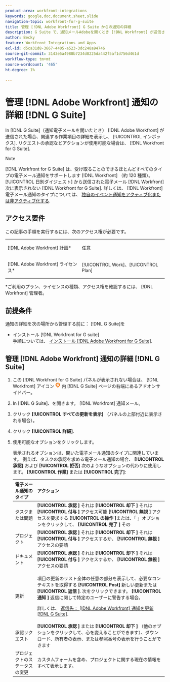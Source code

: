 ```yaml
---
product-area: workfront-integrations
keywords: google,doc,document,sheet,slide
navigation-topic: workfront-for-g-suite
title: 管理 [!DNL Adobe Workfront] G Suite からの通知の詳細
description: G Suite で、通知メールAdobeを開くとき [!DNL Workfront] が送信された場合は、関連する作業項目の詳細を表示し、インボックスから離れることなく返信できます。 リクエストの承認などアクションが使用可能な場合は、Workfront for G Suite から直接これらのアクションを実行できます。
author: Becky
feature: Workfront Integrations and Apps
exl-id: d5ca31d8-3667-4405-a523-3dc248a94746
source-git-commit: 3143e5a4988b7234d8225da442f5af1d756d461d
workflow-type: tm+mt
source-wordcount: '465'
ht-degree: 1%

---
```


# 管理 [!DNL Adobe Workfront] 通知の詳細 [!DNL G Suite]

In [!DNL G Suite]（通知電子メールを開いたとき） [!DNL Adobe Workfront] が送信された場合、関連する作業項目の詳細を表示し、 [!UICONTROL インボックス]. リクエストの承認などアクションが使用可能な場合は、 [!DNL Workfront for G Suite].

>[!NOTE]
>
> [!DNL Workfront for G Suite] は、受け取ることのできるほとんどすべてのタイプの電子メール通知をサポートします [!DNL Workfront] （約 120 種類）。 [!UICONTROL 日別ダイジェスト] から送信された電子メール [!DNL Workfront] 次に表示されない [!DNL Workfront for G Suite]. 詳しくは、 [!DNL Workfront] 電子メール通知のタイプについては、 [独自のイベント通知をアクティブ化または非アクティブ化する](../../workfront-basics/using-notifications/activate-or-deactivate-your-own-event-notifications.md).

## アクセス要件

この記事の手順を実行するには、次のアクセス権が必要です。

<table style="table-layout:auto"> 
 <col> 
 <col> 
 <tbody> 
  <tr> 
   <td role="rowheader">[!DNL Adobe Workfront] 計画*</td> 
   <td> <p>任意</p> </td> 
  </tr> 
  <tr> 
   <td role="rowheader">[!DNL Adobe Workfront] ライセンス*</td> 
   <td> <p>[!UICONTROL Work]、[!UICONTROL Plan]</p> </td> 
  </tr> 
  </tbody> 
</table>

&#42;ご利用のプラン、ライセンスの種類、アクセス権を確認するには、 [!DNL Workfront] 管理者。

## 前提条件

通知の詳細を次の場所から管理する前に： [!DNL G Suite]を

* インストール [!DNL Workfront for G suite]\
   手順については、 [インストール [!DNL Adobe Workfront for G Suite]](../../workfront-integrations-and-apps/workfront-for-g-suite/install-workfront-for-gsuite.md).

## 管理 [!DNL Adobe Workfront] 通知の詳細 [!DNL G Suite]

1. この [!DNL Workfront for G Suite] パネルが表示されない場合は、 [!DNL Workfront] アイコン ![](assets/wf-lion-icon.png) 内 [!DNL G Suite] ページの右端にあるアドオンサイドバー。
1. In [!DNL G Suite]、を開きます。 [!DNL Workfront] 通知メール。
1. クリック **[!UICONTROL すべての更新を表示]** （パネルの上部付近に表示される場合）。
1. クリック **[!UICONTROL 詳細]**.
1. 使用可能なオプションをクリックします。

   表示されるオプションは、開いた電子メール通知のタイプに関連しています。 例えば、タスクの承認を求める電子メール通知の場合、 **[!UICONTROL 承認]** および **[!UICONTROL 拒否]** 次のようなオプションの代わりに使用します。 **[!UICONTROL 作業]** または **[!UICONTROL 完了]**:

   <table style="table-layout:auto"> 
    <col> 
    <col> 
    <thead> 
     <tr> 
      <th>電子メール通知のタイプ</th> 
      <th>アクション</th> 
     </tr> 
    </thead> 
    <tbody> 
     <tr> 
      <td>タスクまたは問題</td> 
      <td><strong>[!UICONTROL 承認 ]</strong> それは <strong>[!UICONTROL 却下 ]</strong> それは <strong>[!UICONTROL 付与 ]</strong> アクセス可能 <strong>[!UICONTROL 無視 ]</strong> アクセスを要求する <strong>[!UICONTROL の操作 ]</strong>または、「 」オプションをクリックして、 <strong>[!UICONTROL 完了 ]</strong> その</td> 
     </tr> 
     <tr> 
      <td>プロジェクト</td> 
      <td><strong>[!UICONTROL 承認 ]</strong> それは <strong>[!UICONTROL 却下 ]</strong> それは <strong>[!UICONTROL 付与 ]</strong> アクセスするか、 <strong>[!UICONTROL 無視 ]</strong> アクセスの要請</td> 
     </tr> 
     <tr> 
      <td>ドキュメント</td> 
      <td><strong>[!UICONTROL 承認 ]</strong> それは <strong>[!UICONTROL 却下 ]</strong> それは <strong>[!UICONTROL 付与 ]</strong> アクセスするか、 <strong>[!UICONTROL 無視 ]</strong> アクセスの要請</td> 
     </tr> 
     <tr> 
      <td>更新 </td> 
      <td> <p>項目の更新のリスト全体の任意の部分を表示して、必要なコンテキストを取得する <strong>[!UICONTROL Post]</strong> 新しい更新または <strong>[!UICONTROL 返信 ]</strong>. 次をクリックできます。 <strong>[!UICONTROL 通知 ]</strong> 返信に関して特定のユーザーに警告する場合。 </p> <p>詳しくは、 <a href="../../workfront-integrations-and-apps/workfront-for-g-suite/reply-to-wf-update-notification-from-gsuite.md" class="MCXref xref">返信先： [!DNL Adobe Workfront] 通知を更新 [!DNL G Suite]</a>.</p> </td> 
     </tr> 
     <tr> 
      <td>承認リクエスト</td> 
      <td><strong>[!UICONTROL 承認 ]</strong> または <strong>[!UICONTROL 却下 ]</strong> （他のオプションをクリックして、心を変えることができます）、ダウンロード、所有者の表示、または参照番号の表示を行うことができます</td> 
     </tr> 
     <tr> 
      <td>プロジェクトのステータスの変更</td> 
      <td> カスタムフォームを含め、プロジェクトに関する現在の情報をすべて表示します。 </td> 
     </tr> 
    </tbody> 
   </table>
